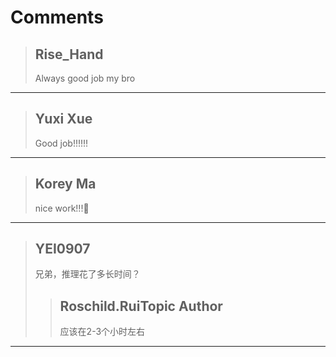 # Comments 

> ## Rise_Hand
> 
> Always good job my bro
> 
> 
> 


---

> ## Yuxi Xue
> 
> Good job!!!!!!
> 
> 
> 


---

> ## Korey Ma
> 
> nice work!!!🥳
> 
> 
> 


---

> ## YEI0907
> 
> 兄弟，推理花了多长时间？
> 
> 
> 
> > ## Roschild.RuiTopic Author
> > 
> > 应该在2-3个小时左右
> > 
> > 
> > 


---

